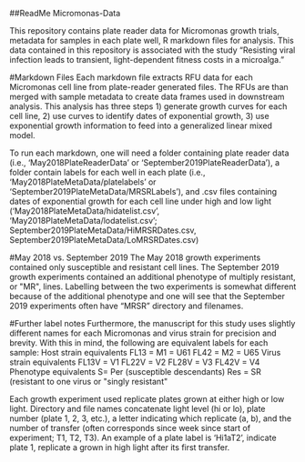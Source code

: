 ##ReadMe Micromonas-Data

This repository contains plate reader data for Micromonas growth trials, metadata for samples in each plate well, R markdown files for analysis. This data contained in this repository is associated with the study “Resisting viral infection leads to transient, light-dependent fitness costs in a microalga.”

#Markdown Files
Each markdown file extracts RFU data for each Micromonas cell line from plate-reader generated files. The RFUs are than merged with sample metadata to create data frames used in downstream analysis. This analysis has three steps 1) generate growth curves for each cell line, 2) use curves to identify dates of exponential growth, 3) use exponential growth information to feed into a generalized linear mixed model.


To run each markdown, one will need a folder containing plate reader data (i.e., ‘May2018PlateReaderData’ or ‘September2019PlateReaderData’), a folder contain labels for each well in each plate (i.e., ‘May2018PlateMetaData/platelabels’ or ‘September2019PlateMetaData/MRSRLabels’), and .csv files containing dates of exponential growth for each cell line under high and low light (‘May2018PlateMetaData/hidatelist.csv’,  ‘May2018PlateMetaData/lodatelist.csv’; September2019PlateMetaData/HiMRSRDates.csv, September2019PlateMetaData/LoMRSRDates.csv)


#May 2018 vs. September 2019
The May 2018 growth experiments contained only susceptible and resistant cell lines. The September 2019 growth experiments contained an additional phenotype of multiply resistant, or "MR", lines. Labelling between the two experiments is somewhat different because of the additional phenotype and one will see that the September 2019 experiments often have “MRSR” directory and filenames. 

#Further label notes
Furthermore, the manuscript for this study uses slightly different names for each Micromonas and virus strain for precision and brevity. With this in mind, the following are equivalent labels for each sample: 
Host strain equivalents 
FL13 = M1 = U61 FL42 = M2 = U65
Virus strain equivalents 
FL13V = V1 FL22V = V2 FL28V = V3 FL42V = V4
Phenotype equivalents S= Per (susceptible descendants) Res = SR (resistant to one virus or "singly resistant"

Each growth experiment used replicate plates grown at either high or low light. Directory and file names concatenate light level (hi or lo), plate number (plate 1, 2, 3, etc.), a letter indicating which replicate (a, b), and the number of transfer (often corresponds since week since start of experiment; T1, T2, T3).
An example of a plate label is ‘Hi1aT2’, indicate plate 1, replicate a grown in high light after its first transfer.


